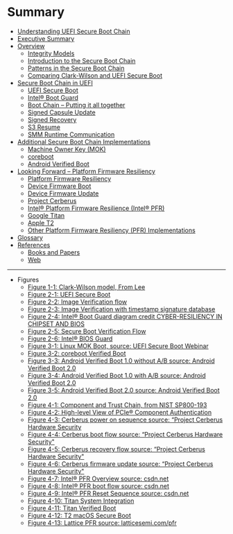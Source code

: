 <!--- @file
 SUMMARY.md for Understanding the UEFI Secure Boot Chain

  Copyright (c) 2019, Intel Corporation. All rights reserved.<BR>

  Redistribution and use in source (original document form) and 'compiled'
  forms (converted to PDF, epub, HTML and other formats) with or without
  modification, are permitted provided that the following conditions are met:

  1) Redistributions of source code (original document form) must retain the
     above copyright notice, this list of conditions and the following
     disclaimer as the first lines of this file unmodified.

  2) Redistributions in compiled form (transformed to other DTDs, converted to
     PDF, epub, HTML and other formats) must reproduce the above copyright
     notice, this list of conditions and the following disclaimer in the
     documentation and/or other materials provided with the distribution.

  THIS DOCUMENTATION IS PROVIDED BY TIANOCORE PROJECT "AS IS" AND ANY EXPRESS OR
  IMPLIED WARRANTIES, INCLUDING, BUT NOT LIMITED TO, THE IMPLIED WARRANTIES OF
  MERCHANTABILITY AND FITNESS FOR A PARTICULAR PURPOSE ARE DISCLAIMED. IN NO
  EVENT SHALL TIANOCORE PROJECT  BE LIABLE FOR ANY DIRECT, INDIRECT, INCIDENTAL,
  SPECIAL, EXEMPLARY, OR CONSEQUENTIAL DAMAGES (INCLUDING, BUT NOT LIMITED TO,
  PROCUREMENT OF SUBSTITUTE GOODS OR SERVICES; LOSS OF USE, DATA, OR PROFITS;
  OR BUSINESS INTERRUPTION) HOWEVER CAUSED AND ON ANY THEORY OF LIABILITY,
  WHETHER IN CONTRACT, STRICT LIABILITY, OR TORT (INCLUDING NEGLIGENCE OR
  OTHERWISE) ARISING IN ANY WAY OUT OF THE USE OF THIS DOCUMENTATION, EVEN IF
  ADVISED OF THE POSSIBILITY OF SUCH DAMAGE.

-->

# Summary

* [Understanding UEFI Secure Boot Chain](README.md)
* [Executive Summary](executive_summary.md)
* [Overview](overview.md)
  * [Integrity Models](integrity-models.md)
  * [Introduction to the Secure Boot Chain](introduction-to-the-secure-boot-chain.md)
  * [Patterns in the Secure Boot Chain](patterns-in-the-secure-boot-chain.md)
  * [Comparing Clark-Wilson and UEFI Secure Boot](comparing-clark-wilson-and-uefi-secure-boot.md)
* [Secure Boot Chain in UEFI](secure_boot_chain_in_uefi/README.md)
  * [UEFI Secure Boot](secure_boot_chain_in_uefi/uefi_secure_boot.md)
  * [Intel® Boot Guard](secure_boot_chain_in_uefi/intel_boot_guard.md)
  * [Boot Chain – Putting it all together](secure_boot_chain_in_uefi/boot_chain__putting_it_all_together.md)
  * [Signed Capsule Update](secure_boot_chain_in_uefi/boot_chain__putting_it_all_together/signed-capsule-update.md)
  * [Signed Recovery](secure_boot_chain_in_uefi/signed_recovery.md)
  * [S3 Resume](secure_boot_chain_in_uefi/s3_resume.md)
  * [SMM Runtime Communication](secure_boot_chain_in_uefi/smm_runtime_communication.md)
* [Additional Secure Boot Chain Implementations](additional_secure_boot_chain_implementations/README.md)
  * [Machine Owner Key \(MOK\)](additional_secure_boot_chain_implementations/machine_owner_key_mok.md)
  * [coreboot](additional_secure_boot_chain_implementations/coreboot.md)
  * [Android Verified Boot](additional_secure_boot_chain_implementations/android_verified_boot.md)
* [Looking Forward – Platform Firmware Resiliency](looking_forward__platform_firmware_resiliency/README.md)
  * [Platform Firmware Resiliency](looking_forward__platform_firmware_resiliency/platform_firmware_resiliency.md)
  * [Device Firmware Boot](looking_forward__platform_firmware_resiliency/device_firmware_boot.md)
  * [Device Firmware Update](looking_forward__platform_firmware_resiliency/device_firmware_update.md)
  * [Project Cerberus](looking_forward__platform_firmware_resiliency/project_cerberus.md)
  * [Intel® Platform Firmware Resilience \(Intel® PFR\)](looking_forward__platform_firmware_resiliency/intel_platform_firmware_resilience_intel_pfr.md)
  * [Google Titan](looking_forward__platform_firmware_resiliency/google_titan.md)
  * [Apple T2](looking_forward__platform_firmware_resiliency/apple_t2.md)
  * [Other Platform Firmware Resiliency \(PFR\) Implementations](looking_forward__platform_firmware_resiliency/other_platform_firmware_resiliency_pfr_implementat.md)
* [Glossary](glossary.md)
* [References](references.md)
  * [Books and Papers ](references.md#books-and-papers)
  * [Web](references.md#web)

---

* Figures
  * [Figure 1-1: Clark-Wilson model, From Lee](integrity-models.md#clark-wilson-model-from-lee)
  * [Figure 2-1: UEFI Secure Boot ](secure_boot_chain_in_uefi/uefi_secure_boot.md#2-1-uefi-secure-boot)
  * [Figure 2-2: Image Verification flow](secure_boot_chain_in_uefi/uefi_secure_boot.md#2-2-image-verification-flow)
  * [Figure 2-3: Image Verification with timestamp signature database](secure_boot_chain_in_uefi/uefi_secure_boot.md#2-3-image-verification-with-timestamp-signature-database)
  * [Figure 2-4: Intel® Boot Guard diagram credit CYBER-RESILIENCY IN CHIPSET AND BIOS](secure_boot_chain_in_uefi/intel_boot_guard.md#2-4-intel-boot-guard-diagram-credit-cyber-resiliency-in-chipset-and-bios)
  * [Figure 2-5: Secure Boot Verification Flow](secure_boot_chain_in_uefi/boot_chain__putting_it_all_together.md#2-5-secure-boot-verification-flow)
  * [Figure 2-6: Intel® BIOS Guard](secure_boot_chain_in_uefi/boot_chain__putting_it_all_together/signed-capsule-update.md#2-6-intel-bios-guard)
  * [Figure 3-1: Linux MOK Boot, source: UEFI Secure Boot Webinar](additional_secure_boot_chain_implementations/machine_owner_key_mok.md#3-1-linux-mok-boot-source-uefi-secure-boot-webinar)
  * [Figure 3-2: coreboot Verified Boot ](additional_secure_boot_chain_implementations/coreboot.md#3-2-coreboot-verified-boot-source-verified-boot-in-chrome-os-and-how-to-make-it-work-for-you)
  * [Figure 3-3: Android Verified Boot 1.0 without A/B source: Android Verified Boot 2.0](additional_secure_boot_chain_implementations/android_verified_boot.md#3-3-android-verified-boot-1-0-without-a-b-source-android-verified-boot-2-0)
  * [Figure 3-4: Android Verified Boot 1.0 with A/B source: Android Verified Boot 2.0](additional_secure_boot_chain_implementations/android_verified_boot.md#3-4-android-verified-boot-1-0-with-a-b-source-android-verified-boot-2-0)
  * [Figure 3-5: Android Verified Boot 2.0 source: Android Verified Boot 2.0](additional_secure_boot_chain_implementations/android_verified_boot.md#3-5-android-verified-boot-2-0-android-verified-boot-2-0)
  * [Figure 4-1: Component and Trust Chain, from NIST SP800-193](looking_forward__platform_firmware_resiliency/platform_firmware_resiliency.md#4-1-component-and-trust-chain-from-nist-sp800-193)
  * [Figure 4-2: High-level View of PCIe® Component Authentication ](looking_forward__platform_firmware_resiliency/platform_firmware_resiliency.md#4-2-high-level-view-of-pcie-component-authentication-source-pcie-component-authentication)
  * [Figure 4-3: Cerberus power on sequence source: “Project Cerberus Hardware Security](looking_forward__platform_firmware_resiliency/project_cerberus.md#4-3-cerberus-power-on-sequence-source-project-cerberus-hardware-security)
  * [Figure 4-4: Cerberus boot flow source: “Project Cerberus Hardware Security"](looking_forward__platform_firmware_resiliency/project_cerberus.md#4-4-cerberus-boot-flow-source-project-cerberus-hardware-security)
  * [Figure 4-5: Cerberus recovery flow source: “Project Cerberus Hardware Security"](looking_forward__platform_firmware_resiliency/project_cerberus.md#4-5-cerberus-recovery-flow-source-project-cerberus-hardware-security)
  * [Figure 4-6: Cerberus firmware update source: “Project Cerberus Hardware Security"](looking_forward__platform_firmware_resiliency/project_cerberus.md#4-6-cerberus-firmware-update-source-project-cerberus-hardware-security)
  * [Figure 4-7: Intel® PFR Overview source: csdn.net](looking_forward__platform_firmware_resiliency/intel_platform_firmware_resilience_intel_pfr.md#4-7-intel-pfr-overview-source-csdn-net)
  * [Figure 4-8: Intel® PFR boot flow source: csdn.net](looking_forward__platform_firmware_resiliency/intel_platform_firmware_resilience_intel_pfr.md#4-8-intel-pfr-boot-flow-source-csdn-net)
  * [Figure 4-9: Intel® PFR Reset Sequence source: csdn.net](looking_forward__platform_firmware_resiliency/intel_platform_firmware_resilience_intel_pfr.md#4-9-intel-pfr-reset-sequence-source-csdn-net)
  * [Figure 4-10: Titan System Integration](looking_forward__platform_firmware_resiliency/google_titan.md#4-10-titan-system-integration)
  * [Figure 4-11: Titan Verified Boot](looking_forward__platform_firmware_resiliency/google_titan.md#4-11-titan-verified-boot)
  * [Figure 4-12: T2 macOS Secure Boot](looking_forward__platform_firmware_resiliency/apple_t2.md#4-12-t2-macOS-secure-boot)
  * [Figure 4-13: Lattice PFR source: latticesemi.com/pfr](looking_forward__platform_firmware_resiliency/other_platform_firmware_resiliency_pfr_implementat.md#4-13-lattice-pfr-source-latticesemi.com-pfr)

